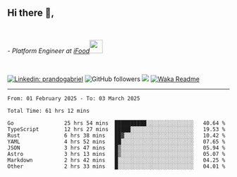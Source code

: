 <h2>Hi there  👋,</h2> </br>

<p><em>- Platform Engineer at <a href="https://www.ifood.com.br/">iFood</a><img src="https://media.giphy.com/media/WUlplcMpOCEmTGBtBW/giphy.gif" width="30"> 
</em></p></br>


[![Linkedin: prandogabriel](https://img.shields.io/badge/-prandogabriel-blue?style=flat-square&logo=Linkedin&logoColor=white&link=https://www.linkedin.com/in/prandogabriel/)](https://www.linkedin.com/in/prandogabriel)
![GitHub followers](https://img.shields.io/github/followers/prandogabriel?label=Follow&style=social)
![](https://visitor-badge.glitch.me/badge?page_id=prandogabriel.prandogabriel)
[![Waka Readme](https://github.com/prandogabriel/prandogabriel/actions/workflows/update-stats.yml.yml/badge.svg)](https://github.com/prandogabriel/prandogabriel/actions/workflows/update-stats.yml.yml)

---

<!--START_SECTION:waka-->

```golang
From: 01 February 2025 - To: 03 March 2025

Total Time: 61 hrs 12 mins

Go                25 hrs 54 mins  ██████████░░░░░░░░░░░░░░░   40.64 %
TypeScript        12 hrs 27 mins  █████░░░░░░░░░░░░░░░░░░░░   19.53 %
Rust              6 hrs 38 mins   ██▓░░░░░░░░░░░░░░░░░░░░░░   10.42 %
YAML              4 hrs 52 mins   ██░░░░░░░░░░░░░░░░░░░░░░░   07.65 %
JSON              3 hrs 47 mins   █▒░░░░░░░░░░░░░░░░░░░░░░░   05.94 %
Astro             3 hrs 13 mins   █▒░░░░░░░░░░░░░░░░░░░░░░░   05.07 %
Markdown          2 hrs 42 mins   █░░░░░░░░░░░░░░░░░░░░░░░░   04.25 %
Other             2 hrs 33 mins   █░░░░░░░░░░░░░░░░░░░░░░░░   04.01 %
```

<!--END_SECTION:waka-->
